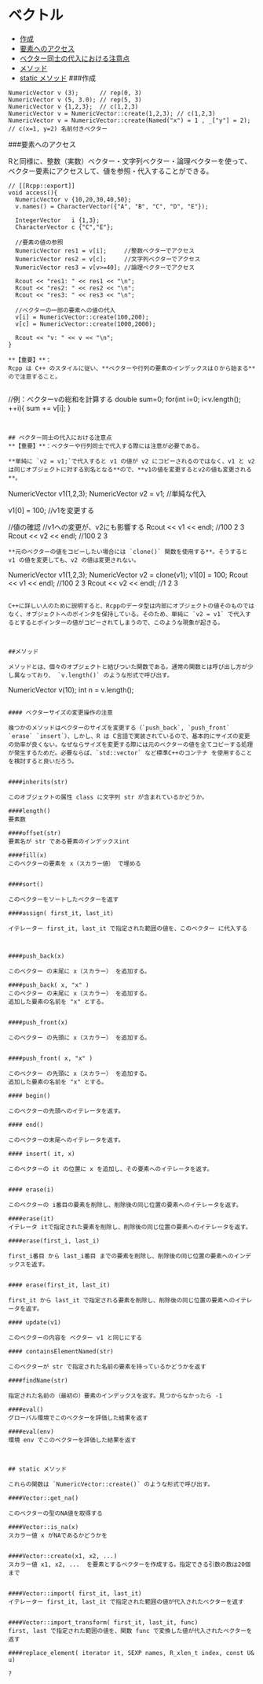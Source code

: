 # ベクトル

* [作成](#作成)
* [要素へのアクセス](#要素へのアクセス)
* [ベクター同士の代入における注意点](#ベクター同士の代入における注意点)
* [メソッド](#メソッド)
* [static メソッド](staticメソッド)
###作成

```
NumericVector v (3);      // rep(0, 3)
NumericVector v (5, 3.0); // rep(5, 3)
NumericVector v {1,2,3};  // c(1,2,3) 
NumericVector v = NumericVector::create(1,2,3); // c(1,2,3) 
NumericVector v = NumericVector::create(Named("x") = 1 , _["y"] = 2); // c(x=1, y=2) 名前付きベクター
```

###要素へのアクセス

Rと同様に、整数（実数）ベクター・文字列ベクター・論理ベクターを使って、ベクター要素にアクセスして、値を参照・代入することができる。

```
// [[Rcpp::export]]
void access(){
  NumericVector v {10,20,30,40,50};
  v.names() = CharacterVector({"A", "B", "C", "D", "E"});
  
  IntegerVector   i {1,3};
  CharacterVector c {"C","E"};
  
  //要素の値の参照
  NumericVector res1 = v[i];     //整数ベクターでアクセス
  NumericVector res2 = v[c];     //文字列ベクターでアクセス
  NumericVector res3 = v[v>=40]; //論理ベクターでアクセス
  
  Rcout << "res1: " << res1 << "\n";
  Rcout << "res2: " << res2 << "\n";
  Rcout << "res3: " << res3 << "\n";
  
  //ベクターの一部の要素への値の代入
  v[i] = NumericVector::create(100,200);
  v[c] = NumericVector::create(1000,2000);
  
  Rcout << "v: " << v << "\n";
}

**【重要】**：
Rcpp は C++ のスタイルに従い、**ベクターや行列の要素のインデックスは０から始まる**ので注意すること。


```
//例：ベクターvの総和を計算する
double sum=0;
for(int i=0; i<v.length(); ++i){
    sum += v[i];
}
```


## ベクター同士の代入における注意点
**【重要】**：ベクターや行列同士で代入する際には注意が必要である。

**単純に `v2 = v1;`で代入すると v1 の値が v2 にコピーされるのではなく、v1 と v2 は同じオブジェクトに対する別名となる**ので、**v1の値を変更するとv2の値も変更される**。

```
NumericVector v1(1,2,3);
NumericVector v2 = v1; //単純な代入

v1[0] = 100; //v1を変更する

//値の確認
//v1への変更が、v2にも影響する
Rcout << v1 << endl; //100 2 3
Rcout << v2 << endl; //100 2 3
```
**元のベクターの値をコピーしたい場合には `clone()` 関数を使用する**。そうすると v1 の値を変更しても、v2 の値は変更されない。

```
NumericVector v1(1,2,3);
NumericVector v2 = clone(v1);
v1[0] = 100;
Rcout << v1 << endl; //100 2 3
Rcout << v2 << endl; //1 2 3
```

C++に詳しい人のために説明すると、Rcppのデータ型は内部にオブジェクトの値そのものではなく、オブジェクトへのポインタを保持している。そのため、単純に `v2 = v1` で代入するとするとポインターの値がコピーされてしまうので、このような現象が起きる。



##メソッド

メソッドとは、個々のオブジェクトと結びついた関数である。通常の関数とは呼び出し方が少し異なっており、 `v.length()` のような形式で呼び出す。

```
NumericVector v(10);
int n = v.length();
```

#### ベクターサイズの変更操作の注意

幾つかのメソッドはベクターのサイズを変更する（`push_back`, `push_front` `erase` `insert`）、しかし、R は C言語で実装されているので、基本的にサイズの変更の効率が良くない。なぜならサイズを変更する際には元のベクターの値を全てコピーする処理が発生するためだ。必要ならば、`std::vector` など標準C++のコンテナ を使用することを検討すると良いだろう。


####inherits(str)

このオブジェクトの属性 class に文字列 str が含まれているかどうか。

####length()
要素数

####offset(str)
要素名が str である要素のインデックスint

####fill(x)
このベクターの要素を x（スカラー値） で埋める


####sort()

このベクターをソートしたベクターを返す

####assign( first_it, last_it)

イテレーター first_it, last_it で指定された範囲の値を、このベクター に代入する



####push_back(x)

このベクター の末尾に x（スカラー） を追加する。

####push_back( x, "x" )
このベクター の末尾に x（スカラー） を追加する。
追加した要素の名前を "x" とする。


####push_front(x)

このベクター の先頭に x（スカラー） を追加する。


####push_front( x, "x" )

このベクター の先頭に x（スカラー） を追加する。
追加した要素の名前を "x" とする。

#### begin()

このベクターの先頭へのイテレータを返す。

#### end()

このベクターの末尾へのイテレータを返す。

#### insert( it, x)

このベクターの it の位置に x を追加し、その要素へのイテレータを返す。


#### erase(i)

このベクターの i番目の要素を削除し、削除後の同じ位置の要素へのイテレータを返す。

####erase(it)
イテレータ itで指定された要素を削除し、削除後の同じ位置の要素へのイテレータを返す。

####erase(first_i, last_i)

first_i番目 から last_i番目 までの要素を削除し、削除後の同じ位置の要素へのインデックスを返す。


#### erase(first_it, last_it)

first_it から last_it で指定される要素を削除し、削除後の同じ位置の要素へのイテレータを返す。

#### update(v1)

このベクターの内容を ベクター v1 と同じにする

#### containsElementNamed(str)

このベクターが str で指定された名前の要素を持っているかどうかを返す

####findName(str)

指定された名前の（最初の）要素のインデックスを返す。見つからなかったら -1

####eval()
グローバル環境でこのベクターを評価した結果を返す

####eval(env)
環境 env でこのベクターを評価した結果を返す



## static メソッド

これらの関数は `NumericVector::create()` のような形式で呼び出す。

####Vector::get_na()

このベクターの型のNA値を取得する

####Vector::is_na(x)
スカラー値 x がNAであるかどうかを


####Vector::create(x1, x2, ...)
スカラー値 x1, x2, ...  を要素とするベクターを作成する。指定できる引数の数は20個まで


####Vector::import( first_it, last_it) 
イテレーター first_it, last_it で指定された範囲の値が代入されたベクターを返す


####Vector::import_transform( first_it, last_it, func)
first, last で指定された範囲の値を、関数 func で変換した値が代入されたベクターを返す

####replace_element( iterator it, SEXP names, R_xlen_t index, const U& u)

?


